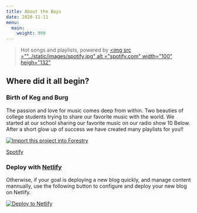 ```yaml
---
title: About the Boys
date: 2020-11-11
menu:
  main:
    weight: 999
---
```

> Hot songs and playlists, powered by <a href="http://www.spotify.com/us/"><img src =""../static/images/spotify.jpg" alt ="spotify.com" width="100" heigh="132"</a>

## Where did it all begin?

###  Birth of Keg and Burg

The passion and love for music comes deep from within. Two beauties of college students trying to share our favorite music with the world. We started at our school sharing our favorite music on our radio show 10 Below. After a short glow up of success we have created many playlists for you!!

[![Import this project into Forestry](https://assets.forestry.io/import-to-forestryK.svg)](https://cecil.app/cms/forestry/import/)

<a href="http://www.spotify.com/us/" target="_blank">Spotify</a>

### Deploy with [Netlify](https://www.netlify.com)

Otherwise, if your goal is deploying a new blog quickly, and manage content mannually, use the following button to configure and deploy your new blog on Netlify.

[![Deploy to Netlify](https://www.netlify.com/img/deploy/button.svg)](https://app.netlify.com/start/deploy?repository=https://github.com/Cecilapp/the-butler&stack=cms)
